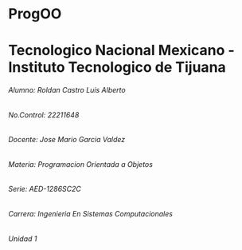 # ProgOO

# Tecnologico Nacional Mexicano - Instituto Tecnologico de Tijuana

###### Alumno: Roldan Castro Luis Alberto
###### No.Control: 22211648
###### Docente: Jose Mario Garcia Valdez
###### Materia: Programacion Orientada a Objetos
###### Serie: AED-1286SC2C
###### Carrera: Ingenieria En Sistemas Computacionales
###### Unidad 1
